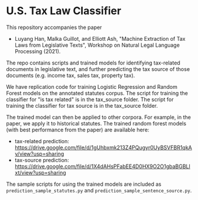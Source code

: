 # U.S. Tax Law Classifier

This repository accompanies the paper 

* Luyang Han, Malka Guillot, and Elliott Ash, "Machine Extraction of Tax Laws from Legislative Texts", Workshop on Natural Legal Language Processing (2021).

The repo contains scripts and trained models for identifying tax-related documents in legislative text, and further predicting the tax source of those documents (e.g. income tax, sales tax, property tax). 

We have replication code for training Logistic Regression and Random Forest models on the annotated statutes corpus. The script for training the classifier for "is tax related" is in the tax_source folder. The script for training the classifier for tax source is in the tax_source folder. 

The trained model can then be applied to other corpora. For example, in the paper, we apply it to historical statutes. The trained random forest models (with best performance from the paper) are available here:

* tax-related prediction: https://drive.google.com/file/d/1gUhbxmk213Z4PQugyr0UyBSVFBR1qkAv/view?usp=sharing
* tax-source prediction: https://drive.google.com/file/d/1X4dAHsPFabEE4D0HX9O2O1gbaBGBLlxt/view?usp=sharing

The sample scripts for using the trained models are included as `prediction_sample_statutes.py` and `prediction_sample_sentence_source.py`.

